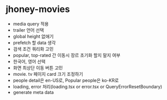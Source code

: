 # jhoney-movies

- media query 적용
- trailer 언어 선택
- global height 없애기
- prefetch 할 data 생각
- 검색 조건 쿼리화 고민
- popular, top-rated 간 이동시 장르 초기화 할지 말지 여부
- 한국어, 영어 선택
- 화면 최상단 이동 버튼 고민
- movie. tv 페이지 card 크기 조정하기
- people detail은 en-US로, Popular people은 ko-KR로
- loading, error 처리(loading.tsx or error.tsx or QueryErrorResetBoundary)
- generate meta data
